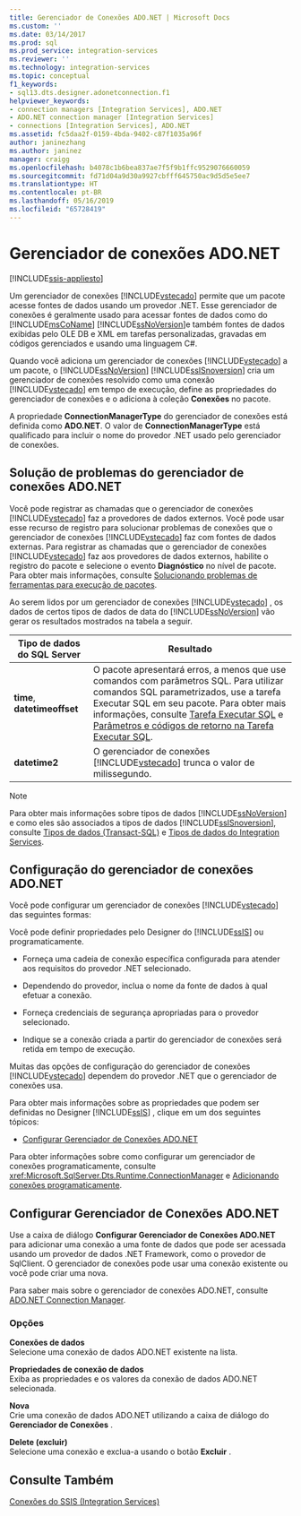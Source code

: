 ```yaml
---
title: Gerenciador de Conexões ADO.NET | Microsoft Docs
ms.custom: ''
ms.date: 03/14/2017
ms.prod: sql
ms.prod_service: integration-services
ms.reviewer: ''
ms.technology: integration-services
ms.topic: conceptual
f1_keywords:
- sql13.dts.designer.adonetconnection.f1
helpviewer_keywords:
- connection managers [Integration Services], ADO.NET
- ADO.NET connection manager [Integration Services]
- connections [Integration Services], ADO.NET
ms.assetid: fc5daa2f-0159-4bda-9402-c87f1035a96f
author: janinezhang
ms.author: janinez
manager: craigg
ms.openlocfilehash: b4078c1b6bea837ae7f5f9b1ffc9529076660059
ms.sourcegitcommit: fd71d04a9d30a9927cbfff645750ac9d5d5e5ee7
ms.translationtype: HT
ms.contentlocale: pt-BR
ms.lasthandoff: 05/16/2019
ms.locfileid: "65728419"
---
```

# <a name="adonet-connection-manager"></a>Gerenciador de conexões ADO.NET

[!INCLUDE[ssis-appliesto](../../includes/ssis-appliesto-ssvrpluslinux-asdb-asdw-xxx.md)]


  Um gerenciador de conexões [!INCLUDE[vstecado](../../includes/vstecado-md.md)] permite que um pacote acesse fontes de dados usando um provedor .NET. Esse gerenciador de conexões é geralmente usado para acessar fontes de dados como do [!INCLUDE[msCoName](../../includes/msconame-md.md)] [!INCLUDE[ssNoVersion](../../includes/ssnoversion-md.md)]e também fontes de dados exibidas pelo OLE DB e XML em tarefas personalizadas, gravadas em códigos gerenciados e usando uma linguagem C#.  
  
 Quando você adiciona um gerenciador de conexões [!INCLUDE[vstecado](../../includes/vstecado-md.md)] a um pacote, o [!INCLUDE[ssNoVersion](../../includes/ssnoversion-md.md)] [!INCLUDE[ssISnoversion](../../includes/ssisnoversion-md.md)] cria um gerenciador de conexões resolvido como uma conexão [!INCLUDE[vstecado](../../includes/vstecado-md.md)] em tempo de execução, define as propriedades do gerenciador de conexões e o adiciona à coleção **Conexões** no pacote.  
  
 A propriedade **ConnectionManagerType** do gerenciador de conexões está definida como **ADO.NET**. O valor de **ConnectionManagerType** está qualificado para incluir o nome do provedor .NET usado pelo gerenciador de conexões.  
  
## <a name="adonet-connection-manager-troubleshooting"></a>Solução de problemas do gerenciador de conexões ADO.NET  
 Você pode registrar as chamadas que o gerenciador de conexões [!INCLUDE[vstecado](../../includes/vstecado-md.md)] faz a provedores de dados externos. Você pode usar esse recurso de registro para solucionar problemas de conexões que o gerenciador de conexões [!INCLUDE[vstecado](../../includes/vstecado-md.md)] faz com fontes de dados externas. Para registrar as chamadas que o gerenciador de conexões [!INCLUDE[vstecado](../../includes/vstecado-md.md)] faz aos provedores de dados externos, habilite o registro do pacote e selecione o evento **Diagnóstico** no nível de pacote. Para obter mais informações, consulte [Solucionando problemas de ferramentas para execução de pacotes](../../integration-services/troubleshooting/troubleshooting-tools-for-package-execution.md).  
  
 Ao serem lidos por um gerenciador de conexões [!INCLUDE[vstecado](../../includes/vstecado-md.md)] , os dados de certos tipos de dados de data do [!INCLUDE[ssNoVersion](../../includes/ssnoversion-md.md)] vão gerar os resultados mostrados na tabela a seguir.  
  
|Tipo de dados do SQL Server|Resultado|  
|--------------------------|------------|  
|**time**, **datetimeoffset**|O pacote apresentará erros, a menos que use comandos com parâmetros SQL. Para utilizar comandos SQL parametrizados, use a tarefa Executar SQL em seu pacote. Para obter mais informações, consulte [Tarefa Executar SQL](../../integration-services/control-flow/execute-sql-task.md) e [Parâmetros e códigos de retorno na Tarefa Executar SQL](https://msdn.microsoft.com/library/a3ca65e8-65cf-4272-9a81-765a706b8663).|  
|**datetime2**|O gerenciador de conexões [!INCLUDE[vstecado](../../includes/vstecado-md.md)] trunca o valor de milissegundo.|  
  
> [!NOTE]  
>  Para obter mais informações sobre tipos de dados [!INCLUDE[ssNoVersion](../../includes/ssnoversion-md.md)] e como eles são associados a tipos de dados [!INCLUDE[ssISnoversion](../../includes/ssisnoversion-md.md)], consulte [Tipos de dados &#40;Transact-SQL&#41;](../../t-sql/data-types/data-types-transact-sql.md) e [Tipos de dados do Integration Services](../../integration-services/data-flow/integration-services-data-types.md).  
  
## <a name="adonet-connection-manager-configuration"></a>Configuração do gerenciador de conexões ADO.NET  
 Você pode configurar um gerenciador de conexões [!INCLUDE[vstecado](../../includes/vstecado-md.md)] das seguintes formas:  
  
 Você pode definir propriedades pelo Designer do [!INCLUDE[ssIS](../../includes/ssis-md.md)] ou programaticamente.  
  
-   Forneça uma cadeia de conexão específica configurada para atender aos requisitos do provedor .NET selecionado.  
  
-   Dependendo do provedor, inclua o nome da fonte de dados à qual efetuar a conexão.  
  
-   Forneça credenciais de segurança apropriadas para o provedor selecionado.  
  
-   Indique se a conexão criada a partir do gerenciador de conexões será retida em tempo de execução.  
  
 Muitas das opções de configuração do gerenciador de conexões [!INCLUDE[vstecado](../../includes/vstecado-md.md)] dependem do provedor .NET que o gerenciador de conexões usa.  
  
 Para obter mais informações sobre as propriedades que podem ser definidas no Designer [!INCLUDE[ssIS](../../includes/ssis-md.md)] , clique em um dos seguintes tópicos:  
  
-   [Configurar Gerenciador de Conexões ADO.NET](../../integration-services/connection-manager/configure-ado-net-connection-manager.md)  
  
 Para obter informações sobre como configurar um gerenciador de conexões programaticamente, consulte <xref:Microsoft.SqlServer.Dts.Runtime.ConnectionManager> e [Adicionando conexões programaticamente](../../integration-services/building-packages-programmatically/adding-connections-programmatically.md).  
  
## <a name="configure-adonet-connection-manager"></a>Configurar Gerenciador de Conexões ADO.NET
  Use a caixa de diálogo **Configurar Gerenciador de Conexões ADO.NET** para adicionar uma conexão a uma fonte de dados que pode ser acessada usando um provedor de dados .NET Framework, como o provedor de SqlClient. O gerenciador de conexões pode usar uma conexão existente ou você pode criar uma nova.  
  
 Para saber mais sobre o gerenciador de conexões ADO.NET, consulte [ADO.NET Connection Manager](../../integration-services/connection-manager/ado-net-connection-manager.md).  
  
### <a name="options"></a>Opções  
 **Conexões de dados**  
 Selecione uma conexão de dados ADO.NET existente na lista.  
  
 **Propriedades de conexão de dados**  
 Exiba as propriedades e os valores da conexão de dados ADO.NET selecionada.  
  
 **Nova**  
 Crie uma conexão de dados ADO.NET utilizando a caixa de diálogo do **Gerenciador de Conexões** .  
  
 **Delete (excluir)**  
 Selecione uma conexão e exclua-a usando o botão **Excluir** .  
  
## <a name="see-also"></a>Consulte Também  
 [Conexões do SSIS &#40;Integration Services&#41;](../../integration-services/connection-manager/integration-services-ssis-connections.md)  
  
  

